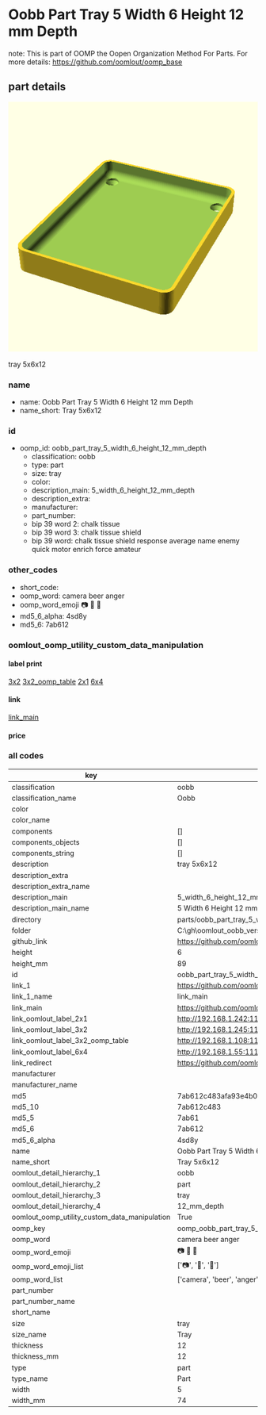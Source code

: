 # Oobb Part Tray 5 Width 6 Height 12 mm Depth  

note: This is part of OOMP the Oopen Organization Method For Parts. For more details: https://github.com/oomlout/oomp_base

##  part details
  

[![](3dpr.png)](3dpr.png)

tray 5x6x12



### name
* name: Oobb Part Tray 5 Width 6 Height 12 mm Depth
* name_short: Tray 5x6x12 
### id
* oomp_id: oobb_part_tray_5_width_6_height_12_mm_depth
  * classification: oobb
  * type: part
  * size: tray
  * color: 
  * description_main: 5_width_6_height_12_mm_depth
  * description_extra: 
  * manufacturer: 
  * part_number: 
  * bip 39 word 2: chalk tissue
  * bip 39 word 3: chalk tissue shield
  * bip 39 word: chalk tissue shield response average name enemy quick motor enrich force amateur

### other_codes
* short_code: 
* oomp_word: camera beer anger
* oomp_word_emoji :camera: :beer: :anger:
* md5_6_alpha: 4sd8y
* md5_6: 7ab612






### oomlout_oomp_utility_custom_data_manipulation
#### label print
[3x2](http://192.168.1.245:1112/?label=oomp%204sd8y)
[3x2_oomp_table](http://192.168.1.108:1112/?label=oomp%204sd8y)
[2x1](http://192.168.1.242:1112/?label=oomp%204sd8y)
[6x4](http://192.168.1.55:1112/?label=oomp%204sd8y)    

#### link

[link_main](https://github.com/oomlout/oomlout_oobb_version_4_generated_parts/tree/main/navigation_oomp/oobb/part/tray/5_width_6_height_12_mm_depth/part)                              

#### price







### all codes 
| key | value |  
| --- | --- |  
| classification | oobb |  
| classification_name | Oobb |  
| color |  |  
| color_name |  |  
| components | [] |  
| components_objects | [] |  
| components_string | [] |  
| description | tray 5x6x12 |  
| description_extra |  |  
| description_extra_name |  |  
| description_main | 5_width_6_height_12_mm_depth |  
| description_main_name | 5 Width 6 Height 12 mm Depth |  
| directory | parts/oobb_part_tray_5_width_6_height_12_mm_depth |  
| folder | C:\gh\oomlout_oobb_version_4_generated_parts\parts\oobb_part_tray_5_width_6_height_12_mm_depth |  
| github_link | https://github.com/oomlout/oomlout_oomp_part_src/tree/main/parts/oobb_part_tray_5_width_6_height_12_mm_depth |  
| height | 6 |  
| height_mm | 89 |  
| id | oobb_part_tray_5_width_6_height_12_mm_depth |  
| link_1 | https://github.com/oomlout/oomlout_oobb_version_4_generated_parts/tree/main/navigation_oomp/oobb/part/tray/5_width_6_height_12_mm_depth/part |  
| link_1_name | link_main |  
| link_main | https://github.com/oomlout/oomlout_oobb_version_4_generated_parts/tree/main/navigation_oomp/oobb/part/tray/5_width_6_height_12_mm_depth/part |  
| link_oomlout_label_2x1 | http://192.168.1.242:1112/?label=oomp%204sd8y |  
| link_oomlout_label_3x2 | http://192.168.1.245:1112/?label=oomp%204sd8y |  
| link_oomlout_label_3x2_oomp_table | http://192.168.1.108:1112/?label=oomp%204sd8y |  
| link_oomlout_label_6x4 | http://192.168.1.55:1112/?label=oomp%204sd8y |  
| link_redirect | https://github.com/oomlout/oomlout_oobb_version_4_generated_parts/tree/main/parts/oobb_tray_05_06_12 |  
| manufacturer |  |  
| manufacturer_name |  |  
| md5 | 7ab612c483afa93e4b07eb7b8b78b12f |  
| md5_10 | 7ab612c483 |  
| md5_5 | 7ab61 |  
| md5_6 | 7ab612 |  
| md5_6_alpha | 4sd8y |  
| name | Oobb Part Tray 5 Width 6 Height 12 mm Depth |  
| name_short | Tray 5x6x12  |  
| oomlout_detail_hierarchy_1 | oobb |  
| oomlout_detail_hierarchy_2 | part |  
| oomlout_detail_hierarchy_3 | tray |  
| oomlout_detail_hierarchy_4 | 12_mm_depth |  
| oomlout_oomp_utility_custom_data_manipulation | True |  
| oomp_key | oomp_oobb_part_tray_5_width_6_height_12_mm_depth |  
| oomp_word | camera beer anger |  
| oomp_word_emoji | :camera: :beer: :anger: |  
| oomp_word_emoji_list | [':camera:', ':beer:', ':anger:'] |  
| oomp_word_list | ['camera', 'beer', 'anger'] |  
| part_number |  |  
| part_number_name |  |  
| short_name |  |  
| size | tray |  
| size_name | Tray |  
| thickness | 12 |  
| thickness_mm | 12 |  
| type | part |  
| type_name | Part |  
| width | 5 |  
| width_mm | 74 |  
